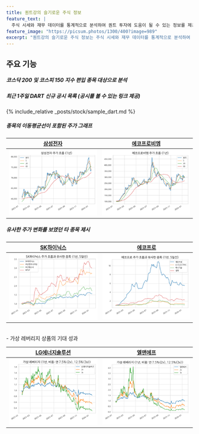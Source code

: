 ```yaml
---
title: 퀀트강의 슬기로운 주식 정보
feature_text: |
  주식 시세와 재무 데이터를 통계적으로 분석하여 퀀트 투자에 도움이 될 수 있는 정보를 제공합니다.
feature_image: "https://picsum.photos/1300/400?image=989"
excerpt: "퀀트강의 슬기로운 주식 정보는 주식 시세와 재무 데이터를 통계적으로 분석하여 퀀트 투자에 도움이 될 수 있는 정보를 제공합니다."
---
```


## 주요 기능

##### 코스닥 200 및 코스피 150 지수 편입 종목 대상으로 분석

##### 최근 1주일 DART 신규 공시 목록 (공시를 볼 수 있는 링크 제공)

{% include_relative _posts/stock/sample_dart.md %}

##### 종목의 이동평균선이 포함된 주가 그래프

|**[삼성전자](/005930/)**|**[에코프로비엠](/247540/)**|
|------------------------|----------------------------|
|[![삼성전자](assets/images/stock/005930.png)](/005930/)|[![에코프로비엠](assets/images/stock/247540.png)](/247540/)|

##### 유사한 주가 변화를 보였던 타 종목 제시

|**[SK하이닉스](/000660/)**|**[에코프로](/086520/)**|
|------------------------|----------------------------|
|[![SK하이닉스](assets/images/stock/000660_corr.png)](/000660/)|[![에코프로](assets/images/stock/086520_corr.png)](/086520/)|

<br>
 - 가상 레버리지 상품의 기대 성과

|**[LG에너지솔루션](/373220/)**|**[엘맨에프](/066970/)**|
|------------------------|----------------------------|
|[![LG에너지솔루션](assets/images/stock/373220_2x.png)](/373220/)|[![엘앤에프](assets/images/stock/066970_2x.png)](/066970/)|
